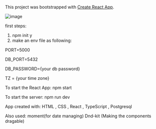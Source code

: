 This project was bootstrapped with [Create React App](https://github.com/facebook/create-react-app).

![image](https://github.com/user-attachments/assets/c0311abd-bb80-46c6-be7f-23cf59f0acea)





first steps:
1) npm init y
2) make an env file as following:

  PORT=5000
  
  DB_PORT=5432
  
  DB_PASSWORD={your db password}
 
  TZ = {your time zone}

To start the React App:
npm start

To start the server:
npm run dev

App created with:
HTML , CSS , React , TypeScript , Postgresql

Also used:
moment(for date managing)
Dnd-kit (Making the components dragable)



